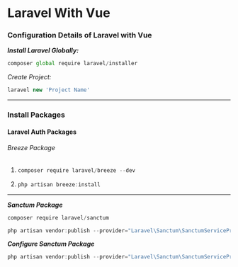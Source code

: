 # Laravel With Vue

### Configuration Details of Laravel with Vue

**_Install Laravel Globally:_**

```js
composer global require laravel/installer
```

_Create Project:_

```js
laravel new 'Project Name'
```

---

<p>
<p>
<h3>Install Packages</h3>
<h4>Laravel Auth Packages</h4>
<p border="1">
<h6>Breeze Package</h6>
<ol>
<li>

```js
composer require laravel/breeze --dev
```

</li>
<li>

```cs
php artisan breeze:install
```

</li>
</ol>
</p>
</p>
<hr/>

**_Sanctum Package_**

```js
composer require laravel/sanctum
```

```js
php artisan vendor:publish --provider="Laravel\Sanctum\SanctumServiceProvider"
```

**_Configure Sanctum Package_**

```js
php artisan vendor:publish --provider="Laravel\Sanctum\SanctumServiceProvider"
```

</p>
